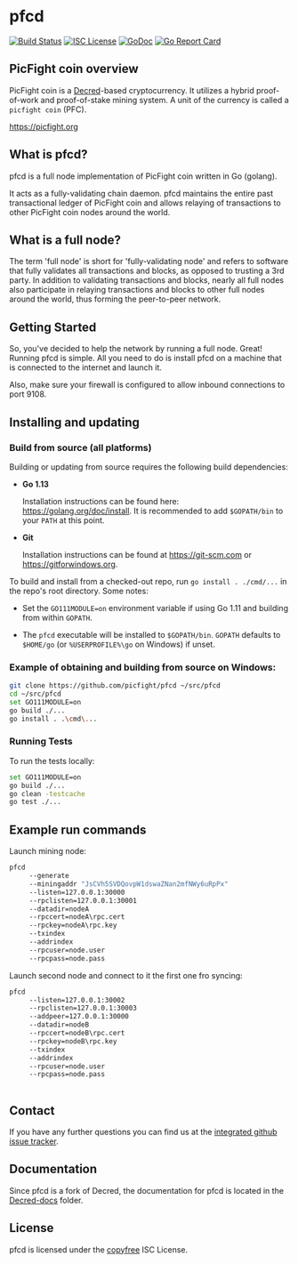 pfcd
====

[![Build Status](https://travis-ci.org/picfight/pfcd.png?branch=master)](https://travis-ci.org/picfight/pfcd)
[![ISC License](http://img.shields.io/badge/license-ISC-blue.svg)](http://copyfree.org)
[![GoDoc](https://img.shields.io/badge/godoc-reference-blue.svg)](http://godoc.org/github.com/picfight/pfcd)
[![Go Report Card](https://goreportcard.com/badge/github.com/picfight/pfcd)](https://goreportcard.com/report/github.com/picfight/pfcd)

## PicFight coin overview

PicFight coin is a [Decred](https://decred.org)-based cryptocurrency.
It utilizes a hybrid proof-of-work and proof-of-stake mining system.
A unit of the currency is called a `picfight coin` (PFC).

https://picfight.org

## What is pfcd?

pfcd is a full node implementation of PicFight coin written in Go (golang).

It acts as a fully-validating chain daemon.  pfcd maintains the entire past
transactional ledger of PicFight coin and allows relaying of transactions
to other PicFight coin nodes around the world.

## What is a full node?

The term 'full node' is short for 'fully-validating node' and refers to software
that fully validates all transactions and blocks, as opposed to trusting a 3rd
party. In addition to validating transactions and blocks, nearly all full nodes
also participate in relaying transactions and blocks to other full nodes around
the world, thus forming the peer-to-peer network.

## Getting Started

So, you've decided to help the network by running a full node.  Great!  Running
pfcd is simple.  All you need to do is install pfcd on a machine that is
connected to the internet and launch it.

Also, make sure your firewall is configured to allow inbound connections to port
9108.

## Installing and updating

### Build from source (all platforms)

Building or updating from source requires the following build dependencies:

- **Go 1.13**

  Installation instructions can be found here: https://golang.org/doc/install.
  It is recommended to add `$GOPATH/bin` to your `PATH` at this point.

- **Git**

  Installation instructions can be found at https://git-scm.com or
  https://gitforwindows.org.

To build and install from a checked-out repo, run `go install . ./cmd/...` in
the repo's root directory.  Some notes:

* Set the `GO111MODULE=on` environment variable if using Go 1.11 and building
  from within `GOPATH`.

* The `pfcd` executable will be installed to `$GOPATH/bin`.  `GOPATH`
  defaults to `$HOME/go` (or `%USERPROFILE%\go` on Windows) if unset.

### Example of obtaining and building from source on Windows:

```bash
git clone https://github.com/picfight/pfcd ~/src/pfcd
cd ~/src/pfcd
set GO111MODULE=on
go build ./...
go install . .\cmd\...
```

### Running Tests

To run the tests locally:

```bash
set GO111MODULE=on
go build ./...
go clean -testcache
go test ./...
```

## Example run commands

Launch mining node:
```bash
pfcd
     --generate
     --miningaddr "JsCVh5SVDQovpW1dswaZNan2mfNWy6uRpPx"
     --listen=127.0.0.1:30000
     --rpclisten=127.0.0.1:30001
     --datadir=nodeA
     --rpccert=nodeA\rpc.cert
     --rpckey=nodeA\rpc.key     
     --txindex
     --addrindex
     --rpcuser=node.user
     --rpcpass=node.pass
```

Launch second node and connect to it the first one fro syncing:
```bash
pfcd
     --listen=127.0.0.1:30002
     --rpclisten=127.0.0.1:30003
     --addpeer=127.0.0.1:30000
     --datadir=nodeB
     --rpccert=nodeB\rpc.cert
     --rpckey=nodeB\rpc.key
     --txindex
     --addrindex
     --rpcuser=node.user
     --rpcpass=node.pass
     
```

## Contact

If you have any further questions you can find us at the
[integrated github issue tracker](https://github.com/picfight/pfcd/issues).

## Documentation

Since pfcd is a fork of Decred, the documentation for pfcd is located in the
[Decred-docs](https://github.com/decred/dcrd/tree/master/docs) folder.

## License

pfcd is licensed under the [copyfree](http://copyfree.org) ISC License.
